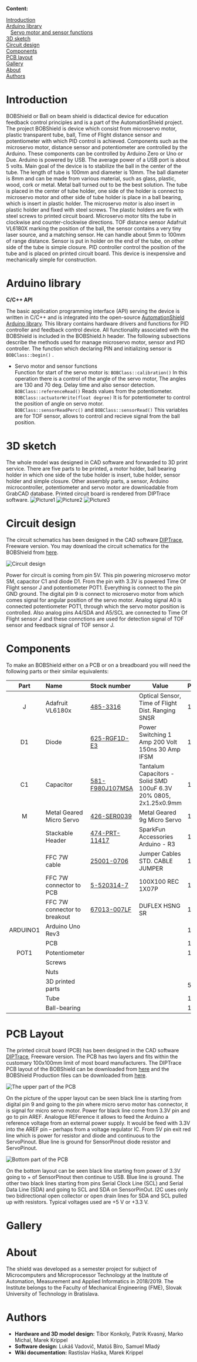 **Content:**

[Introduction](#introduction-1)<br/>
[Arduino library](#arduino-library-1)<br/>
&nbsp;&nbsp;&nbsp;[Servo motor and sensor functions](#servo-motor-and-sensor-1)<br/>
[3D sketch](#3d-sketch-1)<br/>
[Circuit design](#circuit-design-1)<br/>
[Components](#components-1)<br/>
[PCB layout](#pcb-layout-1)<br/>
[Gallery](#gallery-1)<br/>
[About](#about-1)<br/>
[Authors](#authors-1)<br/>

# <a name="introduction-1"/>Introduction

BOBShield or Ball on beam shield is didactical device for education feedback control principles and is a part of the AutomationShield project. The project BOBShield is device which consist from microservo motor, plastic transparent tube, ball, Time of Flight distance sensor and potentiometer with which PID control is achieved. Components such as the microservo motor, distance sensor and potentiometer are controlled by the Arduino. These components can be controlled by Arduino Zero or Uno or Due. Arduino is powered by USB. The average power of a USB port is about 5 volts. Main goal of the device is to stabilize the ball in the center of the tube. The length of tube is 100mm and diameter is 10mm. The ball diameter is 8mm and can be made from various material, such as glass, plastic, wood, cork or metal. Metal ball turned out to be the best solution. The tube is placed in the center of tube holder, one side of the holder is connect to microservo motor and other side of tube holder is place in a ball bearing, which is insert in plastic holder. The microservo motor is also insert in plastic holder and fixed with steel screws. The plastic holders are fix with steel screws to printed circuit board. Microservo motor tilts the tube in clockwise and counter-clockwise directions. TOF distance sensor Adafruit VL6180X marking the position of the ball, the sensor contains a very tiny laser source, and a matching sensor. He can handle about 5mm to 100mm of range distance. Sensor is put in holder on the end of  the tube, on other side of the tube is simple closure. PID controller control the position of the tube and is placed on printed circuit board.                                                                                                         This device is inexpensive and mechanically simple for construction.

# <a name="arduino-library-1"/>Arduino library

**C/C++ API**

The basic application programming interface (API) serving the device is written in C/C++ and is integrated into the open-source [AutomationShield Arduino library](https://github.com/gergelytakacs/AutomationShield). This library contains hardware drivers and functions for PID controller and feedback control device. All functionality associated with the BOBShield is included in the BOBShield.h header.
The following subsections describe the methods used for manage microservo motor, sensor and PID controller.
The function which declaring PIN and initializing sensor is `BOBClass::begin()` .
* <a name="servo-motor-and-sensor-1"/>Servo motor and sensor functions<br/>
Function for start of the servo motor is:
`BOBClass::calibration()`
In this operation there is a control of the angle of the servo motor, The angles are 130 and 70 deg. Delay time and also sensor detection.<br/>
`BOBClass::referenceRead()`
Reads values from the potentiometer.<br/> 
`BOBClass::actuatorWrite(float degree)`
It is for potentiometer to control the position of angle on servo motor.<br/>
`BOBClass::sensorReadPerc()` and
`BOBClass::sensorRead()`
This variables are for TOF sensor, allows to control and recieve signal from the ball position. <br/>

# <a name="3d-skecth-1"/>3D sketch
The whole model was designed in CAD software and forwarded to 3D print service. There are five parts to be printed, a motor holder, ball bearing holder in which one side of the tube holder is insert, tube holder, sensor holder and simple closure. Other assembly parts, a sensor, Arduino microcontroller, potentiometer and servo motor are downloadable from GrabCAD database. Printed circuit board is rendered from DIPTrace software.
![Picture1](https://github.com/gergelytakacs/AutomationShield/wiki/fig/3D_Model_BOBShield_1.jpg)
![Picture2](https://github.com/gergelytakacs/AutomationShield/wiki/fig/3D_Model_BOBShield_2.jpg)
![Picture3](https://github.com/gergelytakacs/AutomationShield/wiki/fig/3D_Model_BOBShield_3.jpg)

# <a name="circuit-design-1"/>Circuit design
The circuit schematics has been designed in the CAD software [DIPTrace](https://diptrace.com/), Freeware version. You may download the circuit schematics for the BOBShield from [here](https://github.com/gergelytakacs/AutomationShield/wiki/file/BOBShield_Circuit.rar).

![Circuit design](https://github.com/gergelytakacs/AutomationShield/wiki/fig/BOBShield_Circuit.png)

Power for circuit is coming from pin 5V. This pin powering microservo motor SM, capacitor C1 and diode D1. From the pin with 3.3V is powered Time Of Flight sensor J and potentiometer POT1. Everything is connect to the pin GND ground. The digital pin 9 is connect to microservo motor from which comes signal for angular position of the servo motor. Analog signal A0 is connected potentiometer POT1, through which the servo motor position is controlled. Also analog pins A4/SDA and A5/SCL are connected to Time Of Flight sensor J and these connctions are used for detection signal of TOF sensor and feedback signal of TOF sensor J. 



# <a name="components-1"/>Components
To make an BOBShield either on a PCB or on a breadboard you will need the following parts or their similar equivalents:

|   Part   |             Name             |  Stock number  | Value | PCS |
|:--------:|:-----------------------------|:----------------|-------|-----|
|     J    |       Adafruit VL6180x       |     [485-3316](https://www.mouser.sk/ProductDetail/Adafruit/3316?qs=sGAEpiMZZMuYaq4aOfOV%252BNGpcmpxct%252BzTY0qY%2FO75Rw%3D)    | Optical Sensor, Time of Flight Dist. Ranging SNSR |   1  |
|    D1    |             Diode            |   [625-RGF1D-E3](https://www.mouser.sk/ProductDetail/Vishay-Semiconductors/RGF1D-E3-67A?qs=sGAEpiMZZMtoHjESLttvktgFZl1w4a%2F%2F3p6qGDZZc4o%3D)  | Power Switching 1 Amp 200 Volt 150ns 30 Amp IFSM |   1  |
|    C1    |   Capacitor  | [581-F980J107MSA](https://www.mouser.sk/ProductDetail/AVX/F980J107MSA?qs=sGAEpiMZZMukHu%252BjC5l7YXOgdEVzCIlfrJV01KbJCe0%3D) | Tantalum Capacitors - Solid SMD 100uF 6.3V 20% 0805, 2x1.25x0.9mm |   1  |
|     M    |   Metal Geared Micro Servo   |   [426-SER0039](https://www.mouser.sk/ProductDetail/DFRobot/SER0039?qs=sGAEpiMZZMuYaq4aOfOV%252BLexKvAPmd2jLf6dNsIPlOo%3D)   | Metal Geared 9g Micro Servo |   1  |
|          |       Stackable Header       |  [474-PRT-11417](https://www.mouser.sk/ProductDetail/SparkFun/PRT-11417?qs=sGAEpiMZZMuWWq7rhECaKREdwluNxBetc4EOoXderyo%3D)  | SparkFun Accessories Arduino - R3 |   1  |
|          |         FFC 7W cable         |    [25001-0706](https://www.mouser.sk/ProductDetail/Molex/25001-0706?qs=%2Fha2pyFadugZmsfhHu5zKysic76yyPDnAtsFMVzXfdw%3D)   | Jumper Cables STD. CABLE JUMPER |   1  |
|          |    FFC 7W connector to PCB   |    [5-520314-7](https://www.mouser.sk/ProductDetail/TE-Connectivity-AMP/5-520314-7?qs=%2Fha2pyFadugNrkwlo5BkC5EJBJfGK4mrwxpJfvEWOpo%3D)   | 100X100 REC 1X07P |   1  |
|          | FFC 7W connector to breakout |   [67013-007LF](https://www.mouser.sk/ProductDetail/Amphenol-FCI/67013-007LF?qs=%2Fha2pyFaduiSCRu%252BHsRKk0mUg9V%252BraZZnrjJDL1VIyTIiluBEDAwSA%3D%3D)   | DUFLEX HSNG SR |   1  |
| ARDUINO1 |       Arduino Uno Rev3       |                 |       |  1  |
|          |              PCB             |                 |       |  1  |
|   POT1   |         Potentiometer        |                 |       |  1  |
|          |            Screws            |                 |       |     |
|          |             Nuts             |                 |       |     |
|          |       3D printed parts       |                 |       |  5  |
|          |             Tube             |                 |       |  1  |
|          |         Ball-bearing         |                 |       |  1  |

# <a name="pcb-layout-1"/>PCB Layout

The printed circuit board (PCB) has been designed in the CAD software [DIPTrace](https://diptrace.com/), Freeware version.  The PCB has two layers and fits within the customary 100x100mm limit of most board manufacturers. The DIPTrace PCB layout of the BOBShield can be downloaded from [here](https://github.com/gergelytakacs/AutomationShield/wiki/file/BoBShield_PCB_R1_Final.zip) and the BOBShield Production files can be downloaded from [here](https://github.com/gergelytakacs/AutomationShield/wiki/file/BoBShield_Gerber_Production_R1.zip).

![The upper part of the PCB](https://github.com/gergelytakacs/AutomationShield/wiki/fig/BOBShield_Upper_part_of_the_PCB.png)

On the picture of the upper layout can be seen black line is starting from digital pin 9 and going to the pin where micro servo motor has connector, it is signal for micro servo motor. Power for black line come from 3.3V pin and go to pin AREF. Analogue REFerence it allows to feed the Arduino a reference voltage from an external power supply. It would be feed with 3.3V into the AREF pin – perhaps from a voltage regulator IC. From 5V pin exit red line which is  power for resistor and diode and continuous to the ServoPinout. Blue line is ground for SensorPinout diode resistor and ServoPinout.

![Bottom part of the PCB](https://github.com/gergelytakacs/AutomationShield/wiki/fig/BOBShield_Bottom_part_of_the_PCB.png)

On the bottom layout can be seen black line starting from power of 3.3V going to + of SensorPinout then continue to USB. Blue line is ground. The other two black lines starting from pins Serial Clock Line (SCL) and Serial Data Line (SDA) and going to SCL and SDA on SensorPinOut. I2C uses only two bidirectional open collector or open drain lines for SDA and SCL pulled up with resistors. Typical voltages used are +5 V or +3.3 V.
# <a name="gallery"/>Gallery



# <a name="about-1"/>About
The shield was developed as a semester project for subject of Microcomputers and Microprocessor Technology at the Institute of Automation, Measurement and Applied Informatics in 2018/2019. The Institute belongs to the Faculty of Mechanical Engineering (FME), Slovak University of Technology in Bratislava.

# <a name="authors-1"/>Authors

* **Hardware and 3D model design:** Tibor Konkoly, Patrik Kvasný, Marko Michal, Marek Krippel 
* **Software design:** Lukáš Vadovič, Matúš Bíro, Samuel Mladý
* **Wiki documentation:** Rastislav Haška, Marek Krippel      





